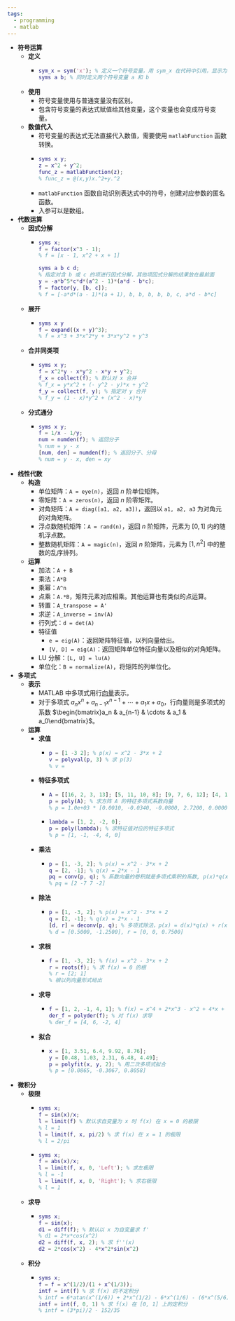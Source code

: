 ```yaml
---
tags:
  - programming
  - matlab
---
```


- **符号运算**
    - **定义**
        - ```matlab
          sym_x = sym('x'); % 定义一个符号变量，用 sym_x 在代码中引用，显示为 x
          syms a b; % 同时定义两个符号变量 a 和 b
          ```
    - **使用**
        - 符号变量使用与普通变量没有区别。
        - 包含符号变量的表达式赋值给其他变量，这个变量也会变成符号变量。
    - **数值代入**
        - 符号变量的表达式无法直接代入数值，需要使用 `matlabFunction` 函数转换。
        - ```matlab
          syms x y;
          z = x^2 + y^2;
          func_z = matlabFunction(z);
          % func_z = @(x,y)x.^2+y.^2
          ```
        - `matlabFunction` 函数自动识别表达式中的符号，创建对应参数的匿名函数。
        - 入参可以是数组。
- **代数运算**
    - **因式分解**
        - ```matlab
          syms x;
          f = factor(x^3 - 1);
          % f = [x - 1, x^2 + x + 1]
          ```
          ```matlab
          syms a b c d;
          % 指定对含 b 或 c 的项进行因式分解，其他项因式分解的结果放在最前面
          y = -a*b^5*c*d*(a^2 - 1)*(a*d - b*c);
          f = factor(y, [b, c]);
          % f = [-a*d*(a - 1)*(a + 1), b, b, b, b, b, c, a*d - b*c]
          ```
    - **展开**
        - ```matlab
          syms x y
          f = expand((x + y)^3);
          % f = x^3 + 3*x^2*y + 3*x*y^2 + y^3
          ```
    - **合并同类项**
        - ```matlab
          syms x y;
          f = x^2*y - x*y^2 - x*y + y^2;
          f_x = collect(f); % 默认对 x 合并
          % f_x = y*x^2 + (- y^2 - y)*x + y^2
          f_y = collect(f, y); % 指定对 y 合并
          % f_y = (1 - x)*y^2 + (x^2 - x)*y
          ```
    - **分式通分**
        - ```matlab
          syms x y;
          f = 1/x - 1/y;
          num = numden(f); % 返回分子
          % num = y - x
          [num, den] = numden(f); % 返回分子、分母
          % num = y - x, den = xy
          ```
- **线性代数**
    - **构造**
        - 单位矩阵：`A = eye(n)`，返回 $n$ 阶单位矩阵。
        - 零矩阵：`A = zeros(n)`，返回 $n$ 阶零矩阵。
        - 对角矩阵：`A = diag([a1, a2, a3])`，返回以 `a1, a2, a3` 为对角元的对角矩阵。
        - 浮点数随机矩阵：`A = rand(n)`，返回 $n$ 阶矩阵，元素为 $[0,1]$ 内的随机浮点数。
        - 整数随机矩阵：`A = magic(n)`，返回 $n$ 阶矩阵，元素为 $[1,n^2]$ 中的整数的乱序排列。
    - **运算**
        - 加法：`A + B`
        - 乘法：`A*B`
        - 乘幂：`A^n`
        - 点乘：`A.*B`，矩阵元素对应相乘。其他运算也有类似的点运算。
        - 转置：`A_transpose = A'`
        - 求逆：`A_inverse = inv(A)`
        - 行列式：`d = det(A)`
        - 特征值
            - `e = eig(A)`：返回矩阵特征值，以列向量给出。
            - `[V, D] = eig(A)`：返回矩阵单位特征向量以及相似的对角矩阵。
        - LU 分解：`[L, U] = lu(A)`
        - 单位化：`B = normalize(A)`，将矩阵的列单位化。
- **多项式**
    - **表示**
        - MATLAB 中多项式用行[向量](/pages/mathematics/linear-algrbra/vector.md)表示。
        - 对于多项式 $a_nx^n+a_{n-1}x^{n-1}+\cdots+a_1x+a_0$，行向量则是多项式的系数 $\begin{bmatrix}a_n & a_{n-1} & \cdots & a_1 & a_0\end{bmatrix}$。
    - **运算**
        - **求值**
            - ```matlab
              p = [1 -3 2]; % p(x) = x^2 - 3*x + 2
              v = polyval(p, 3) % 求 p(3)
              % v = 
              ```
        - **特征多项式**
            - ```matlab
              A = [[16, 2, 3, 13]; [5, 11, 10, 8]; [9, 7, 6, 12]; [4, 14, 15, 1]]
              p = poly(A); % 求方阵 A 的特征多项式系数向量
              % p = 1.0e+03 * [0.0010, -0.0340, -0.0800, 2.7200, 0.0000]
              ```
            - ```matlab
              lambda = [1, 2, -2, 0];
              p = poly(lambda); % 求特征值对应的特征多项式
              % p = [1, -1, -4, 4, 0]
              ```
        - **乘法**
            - ```matlab
              p = [1, -3, 2]; % p(x) = x^2 - 3*x + 2
              q = [2, -1]; % q(x) = 2*x - 1
              pq = conv(p, q); % 系数向量的卷积就是多项式乘积的系数, p(x)*q(x) = 2*x^3 - 7*x^2 + 7*x - 2
              % pq = [2 -7 7 -2]
              ```
        - **除法**
            - ```matlab
              p = [1, -3, 2]; % p(x) = x^2 - 3*x + 2
              q = [2, -1]; % q(x) = 2*x - 1
              [d, r] = deconv(p, q); % 多项式除法，p(x) = d(x)*q(x) + r(x)
              % d = [0.5000, -1.2500], r = [0, 0, 0.7500]
              ```
        - **求根**
            - ```matlab
              f = [1, -3, 2]; % f(x) = x^2 - 3*x + 2
              r = roots(f); % 求 f(x) = 0 的根
              % r = [2; 1]
              % 根以列向量形式给出
              ```
        - **求导**
            - ```matlab
              f = [1, 2, -1, 4, 1]; % f(x) = x^4 + 2*x^3 - x^2 + 4*x + 1
              der_f = polyder(f); % 对 f(x) 求导
              % der_f = [4, 6, -2, 4]
              ```
        - **拟合**
            - ```matlab
              x = [1, 3.51, 6.4, 9.92, 8.76];
              y = [0.48, 1.03, 2.31, 6.48, 4.49];
              p = polyfit(x, y, 2); % 用二次多项式拟合
              % p = [0.0865, -0.3067, 0.8058]
              ```
- **微积分**
    - **极限**
        - ```matlab
          syms x;
          f = sin(x)/x;
          l = limit(f) % 默认求自变量为 x 时 f(x) 在 x = 0 的极限
          % l = 1
          l = limit(f, x, pi/2) % 求 f(x) 在 x = 1 的极限
          % l = 2/pi
          ```
        - ```matlab
          syms x;
          f = abs(x)/x;
          l = limit(f, x, 0, 'Left'); % 求左极限
          % l = -1
          l = limit(f, x, 0, 'Right'); % 求右极限
          % l = 1
          ```
    - **求导**
        - ```matlab
          syms x;
          f = sin(x);
          d1 = diff(f); % 默认以 x 为自变量求 f'
          % d1 = 2*x*cos(x^2)
          d2 = diff(f, x, 2); % 求 f''(x)
          d2 = 2*cos(x^2) - 4*x^2*sin(x^2)
          ```
    - **积分**
        - ```matlab
          syms x;
          f = f = x^(1/2)/(1 + x^(1/3));
          intf = int(f) % 求 f(x) 的不定积分
          % intf = 6*atan(x^(1/6)) + 2*x^(1/2) - 6*x^(1/6) - (6*x^(5/6))/5 + (6*x^(7/6))/7
          intf = int(f, 0, 1) % 求 f(x) 在 [0, 1] 上的定积分
          % intf = (3*pi)/2 - 152/35
          ```

